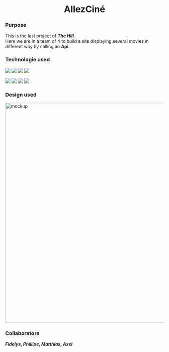 <h1 align="center">AllezCiné</h1>

<h3>Purpose</h3>

This is the last project of ***The Hill***.</br>
Here we are in a team of 4 to build a site displaying several movies in different way by calling an **Api**.

<h3>Technologie used</h3>
<p>
<img src="https://img.shields.io/badge/HTML-brightgreen">
<img src="https://img.shields.io/badge/SASS-red">
<img src="https://img.shields.io/badge/Javascript-blue">
<img src="https://img.shields.io/badge/-Figma-blueviolet">
</p>
                                                     
                                                       
<p>
<img src="https://img.shields.io/badge/API-Fetch-blue">
<img src="https://img.shields.io/badge/JS-DOM-blue">
<img src="https://img.shields.io/badge/GIT-yellow">
<img src="https://img.shields.io/badge/GITHUB-yellow">                
</p>
          
<h3>Design used</h3>                                                     
<img src="https://user-images.githubusercontent.com/98603007/161716479-61b82931-6fcc-4575-a30b-f4024f07aece.png" alt="mockup" title="image Title" width="700"/>  

<h3>Collaborators</h3>     

***Fidelys, Phillipe, Matthias, Axel***
